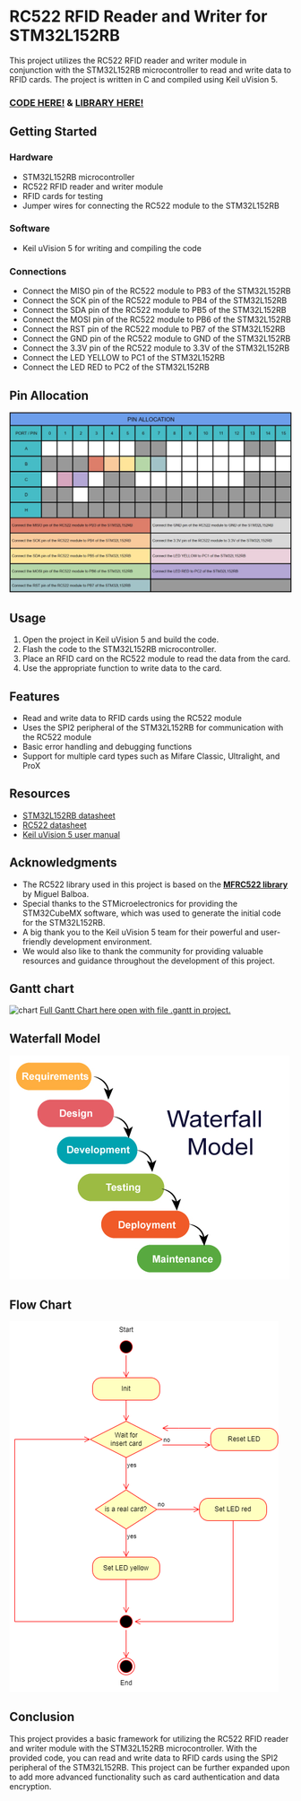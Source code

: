 # RC522 RFID Reader and Writer for STM32L152RB

This project utilizes the RC522 RFID reader and writer module in conjunction with the 
STM32L152RB microcontroller to read and write data to RFID cards. 
The project is written in C and compiled using Keil uVision 5.

### [CODE HERE!](https://github.com/CoMiKx/2565-CPE311-CENexy/blob/master/Project/src/main.c) & [LIBRARY HERE!](https://github.com/CoMiKx/2565-CPE311-CENexy/blob/master/Drivers/STM32L1xx_HAL_Driver/Src/RC522.c)

## Getting Started
### Hardware
* STM32L152RB microcontroller
* RC522 RFID reader and writer module
* RFID cards for testing
* Jumper wires for connecting the RC522 module to the STM32L152RB

### Software
* Keil uVision 5 for writing and compiling the code

### Connections
* Connect the MISO pin of the RC522 module to PB3 of the STM32L152RB
* Connect the SCK pin of the RC522 module to PB4 of the STM32L152RB
* Connect the SDA pin of the RC522 module to PB5 of the STM32L152RB
* Connect the MOSI pin of the RC522 module to PB6 of the STM32L152RB
* Connect the RST pin of the RC522 module to PB7 of the STM32L152RB
* Connect the GND pin of the RC522 module to GND of the STM32L152RB
* Connect the 3.3V pin of the RC522 module to 3.3V of the STM32L152RB
* Connect the LED YELLOW to PC1 of the STM32L152RB
* Connect the LED RED to PC2 of the STM32L152RB

## Pin Allocation
  ![Pin Allocation](https://github.com/CoMiKx/2565-CPE311-CENexy/blob/master/pin_allocation.jpg?raw=true)

## Usage
1. Open the project in Keil uVision 5 and build the code.
2. Flash the code to the STM32L152RB microcontroller.
3. Place an RFID card on the RC522 module to read the data from the card.
4. Use the appropriate function to write data to the card.

## Features
* Read and write data to RFID cards using the RC522 module
* Uses the SPI2 peripheral of the STM32L152RB for communication with the RC522 module
* Basic error handling and debugging functions
* Support for multiple card types such as Mifare Classic, Ultralight, and ProX

## Resources
* [STM32L152RB datasheet](https://www.st.com/resource/en/datasheet/stm32l152rb.pdf)
* [RC522 datasheet](https://www.nxp.com/docs/en/data-sheet/MFRC522.pdf)
* [Keil uVision 5 user manual](https://developer.arm.com/documentation/101407/0538)

## Acknowledgments
* The RC522 library used in this project is based on the [**MFRC522 library**](https://github.com/miguelbalboa/rfid) by Miguel Balboa.
* Special thanks to the STMicroelectronics for providing the STM32CubeMX software, 
  which was used to generate the initial code for the STM32L152RB.
* A big thank you to the Keil uVision 5 team for their powerful and user-friendly 
  development environment.
* We would also like to thank the community for providing valuable resources and 
  guidance throughout the development of this project.
  
## Gantt chart
  ![chart](https://i.imgur.com/Ra7kCo7.png)
  [Full Gantt Chart here open with file .gantt in project.](https://www.onlinegantt.com/#/gantt)

## Waterfall Model
  ![model](https://github.com/CoMiKx/2565-CPE311-CENexy/blob/master/model.png?raw=true)

## Flow Chart
  ![flowchart](https://github.com/CoMiKx/2565-CPE311-CENexy/blob/master/flowchart.png?raw=true)
 
## Conclusion
  This project provides a basic framework for utilizing the RC522 RFID reader and writer module 
  with the STM32L152RB microcontroller. With the provided code, you can read and write data to RFID cards 
  using the SPI2 peripheral of the STM32L152RB. This project can be further expanded upon to add more advanced functionality 
  such as card authentication and data encryption.
